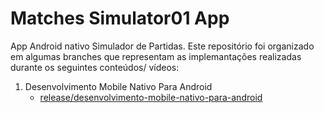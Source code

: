# Matches Simulator01 App

App Android nativo Simulador de Partidas. Este repositório foi organizado em algumas branches que representam as implemantações realizadas durante os seguintes conteúdos/ vídeos:

1. Desenvolvimento Mobile Nativo Para Android
    - [release/desenvolvimento-mobile-nativo-para-android]()
